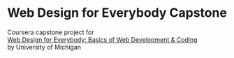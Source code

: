 # Web Design for Everybody Capstone

Coursera capstone project for  
[Web Design for Everybody: Basics of Web Development &amp; Coding](https://www.coursera.org/learn/web-design-project/)  
by University of Michigan
